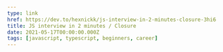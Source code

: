 ```yaml
---
type: link
href: https://dev.to/hexnickk/js-interview-in-2-minutes-closure-3hi6
title: JS interview in 2 minutes / Closure
date: 2021-05-17T00:00:00.000Z
tags: [javascript, typescript, beginners, career]
---
```

